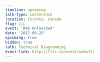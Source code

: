 ```yaml
---
timeline: upcoming
talk-type: conference
location: Toronto, Canada
flag: 🇨🇦
event: 'Web Unleashed'
date: '2017-09-25'
upcoming: true
hidden: true
talk: Technical Diagramming
event-link: http://fitc.ca/event/webu17/
---
```

